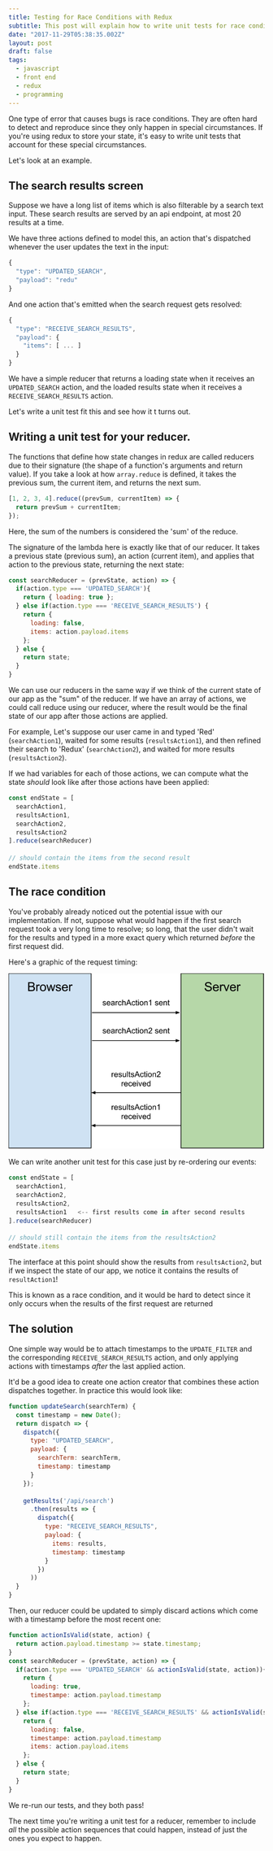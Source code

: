 ```yaml
---
title: Testing for Race Conditions with Redux
subtitle: This post will explain how to write unit tests for race conditions in a redux reducer.
date: "2017-11-29T05:38:35.002Z"
layout: post
draft: false
tags:
  - javascript
  - front end
  - redux
  - programming
---
```


One type of error that causes bugs is race conditions. They are often hard to detect and reproduce since they only happen in special circumstances. If you're using redux to store your state, it's easy to write unit tests that account for these special circumstances.

Let's look at an example.

## The search results screen

Suppose we have a long list of items which is also filterable by a search text input. These search results are served by an api endpoint, at most 20 results at a time.

We have three actions defined to model this, an action that's dispatched whenever the user updates the text in the input:

```javascript
{
  "type": "UPDATED_SEARCH",
  "payload": "redu"
}
```

And one action that's emitted when the search request gets resolved:

```javascript
{
  "type": "RECEIVE_SEARCH_RESULTS",
  "payload": {
    "items": [ ... ]
  }
}
```

We have a simple reducer that returns a loading state when it receives an `UPDATED_SEARCH` action, and the loaded results state when it receives a `RECEIVE_SEARCH_RESULTS` action.

Let's write a unit test fit this and see how it t turns out.

## Writing a unit test for your reducer.

The functions that define how state changes in redux are called reducers due to their signature (the shape of a function's arguments and return value). If you take a look at how `array.reduce` is defined, it takes the previous sum, the current item, and returns the next sum.

```javascript
[1, 2, 3, 4].reduce((prevSum, currentItem) => {
  return prevSum + currentItem;
});
```
Here, the sum of the numbers is considered the 'sum' of the reduce.

The signature of the lambda here is exactly like that of our reducer. It takes a previous state (previous sum), an action (current item), and applies that action to the previous state, returning the next state:

```javascript
const searchReducer = (prevState, action) => {
  if(action.type === 'UPDATED_SEARCH'){
    return { loading: true };
  } else if(action.type === 'RECEIVE_SEARCH_RESULTS') {
    return {
      loading: false,
      items: action.payload.items
    };
  } else {
    return state;
  }
}
```


We can use our reducers in the same way if we think of the current state of our app as the "sum" of the reducer. If we have an array of actions, we could call reduce using our reducer, where the result would be the final state of our app after those actions are applied.

For example, Let's suppose our user came in and typed 'Red' (`searchAction1`), waited for some results (`resultsAction1`), and then refined their search to 'Redux' (`searchAction2`), and waited for more results (`resultsAction2`).

If we had variables for each of those actions, we can compute what the state _should_ look like after those actions have been applied: 

```javascript
const endState = [
  searchAction1,
  resultsAction1,
  searchAction2,
  resultsAction2
].reduce(searchReducer)

// should contain the items from the second result
endState.items
```

## The race condition

You've probably already noticed out the potential issue with our implementation. If not, suppose what would happen if the first search request took a very long time to resolve; so long, that the user didn't wait for the results and typed in a more exact query which returned _before_ the first request did.

Here's a graphic of the request timing:  

![race_timing](./race_timing.svg)

We can write another unit test for this case just by re-ordering our events:

```javascript
const endState = [
  searchAction1,
  searchAction2,
  resultsAction2,
  resultsAction1   <-- first results come in after second results
].reduce(searchReducer)

// should still contain the items from the resultsAction2
endState.items
```

The interface at this point should show the results from `resultsAction2`, but if we inspect the state of our app, we notice it contains the results of `resultAction1`!

This is known as a race condition, and it would be hard to detect since it only occurs when the results of the first request are returned 


## The solution

One simple way would be to attach timestamps to the `UPDATE_FILTER` and the corresponding `RECEIVE_SEARCH_RESULTS` action, and only applying actions with timestamps _after_ the last applied action.


It'd be a good idea to create one action creator that combines these action dispatches together. In practice this would look like:  

```javascript
function updateSearch(searchTerm) {
  const timestamp = new Date();
  return dispatch => {
    dispatch({
	  type: "UPDATED_SEARCH",
	  payload: {
	    searchTerm: searchTerm,
	    timestamp: timestamp
	  }
	});
	
	getResults('/api/search')
	  .then(results => {
	    dispatch({
		  type: "RECEIVE_SEARCH_RESULTS",
		  payload: {
		    items: results,
		    timestamp: timestamp
		  }
		})
	  ))
  }
}
```

Then, our reducer could be updated to simply discard actions which come with a timestamp before the most recent one: 

```javascript
function actionIsValid(state, action) {
  return action.payload.timestamp >= state.timestamp;
}
const searchReducer = (prevState, action) => {
  if(action.type === 'UPDATED_SEARCH' && actionIsValid(state, action)){
    return {
      loading: true,
      timestampe: action.payload.timestamp
    };
  } else if(action.type === 'RECEIVE_SEARCH_RESULTS' && actionIsValid(state, action)) {
    return {
      loading: false,
      timestampe: action.payload.timestamp
      items: action.payload.items
    };
  } else {
    return state;
  }
}
```

We re-run our tests, and they both pass!

The next time you're writing a unit test for a reducer, remember to include _all_ the possible action sequences that could happen, instead of just the ones you expect to happen.





